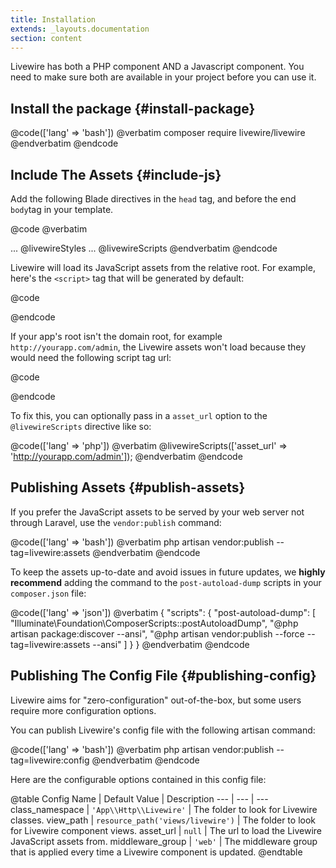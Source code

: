 ```yaml
---
title: Installation
extends: _layouts.documentation
section: content
---
```


Livewire has both a PHP component AND a Javascript component. You need to make sure both are available in your project before you can use it.

## Install the package {#install-package}
@code(['lang' => 'bash'])
@verbatim
composer require livewire/livewire
@endverbatim
@endcode

## Include The Assets {#include-js}
Add the following Blade directives in the `head` tag, and before the end `body`tag in your template.

@code
@verbatim
<html>
<head>
    ...
    @livewireStyles
</head>
<body>
    ...
    @livewireScripts
</body>
</html>
@endverbatim
@endcode

Livewire will load its JavaScript assets from the relative root. For example, here's the `<script>` tag that will be generated by default:

@code
<script src="/livewire/livewire.js?id=123456789"></script>
@endcode

If your app's root isn't the domain root, for example `http://yourapp.com/admin`, the Livewire assets won't load because they would need the following script tag url:

@code
<script src="http://yourapp.com/admin/livewire/livewire.js?id=123456789"></script>
@endcode

To fix this, you can optionally pass in a `asset_url` option to the `@livewireScripts` directive like so:

@code(['lang' => 'php'])
@verbatim
@livewireScripts(['asset_url' => 'http://yourapp.com/admin']);
@endverbatim
@endcode

## Publishing Assets {#publish-assets}

If you prefer the JavaScript assets to be served by your web server not through Laravel, use the `vendor:publish` command:

@code(['lang' => 'bash'])
@verbatim
php artisan vendor:publish --tag=livewire:assets
@endverbatim
@endcode

To keep the assets up-to-date and avoid issues in future updates, we **highly recommend** adding the command to the `post-autoload-dump` scripts in your `composer.json` file:

@code(['lang' => 'json'])
@verbatim
{
    "scripts": {
        "post-autoload-dump": [
            "Illuminate\\Foundation\\ComposerScripts::postAutoloadDump",
            "@php artisan package:discover --ansi",
            "@php artisan vendor:publish --force --tag=livewire:assets --ansi"
        ]
    }
}
@endverbatim
@endcode

## Publishing The Config File {#publishing-config}

Livewire aims for "zero-configuration" out-of-the-box, but some users require more configuration options.

You can publish Livewire's config file with the following artisan command:

@code(['lang' => 'bash'])
@verbatim
php artisan vendor:publish --tag=livewire:config
@endverbatim
@endcode

Here are the configurable options contained in this config file:

@table
Config Name | Default Value | Description
--- | --- | ---
class_namespace | `'App\\Http\\Livewire'` | The folder to look for Livewire classes.
view_path | `resource_path('views/livewire')` | The folder to look for Livewire component views.
asset_url | `null` | The url to load the Livewire JavaScript assets from.
middleware_group | `'web'` | The middleware group that is applied every time a Livewire component is updated.
@endtable
